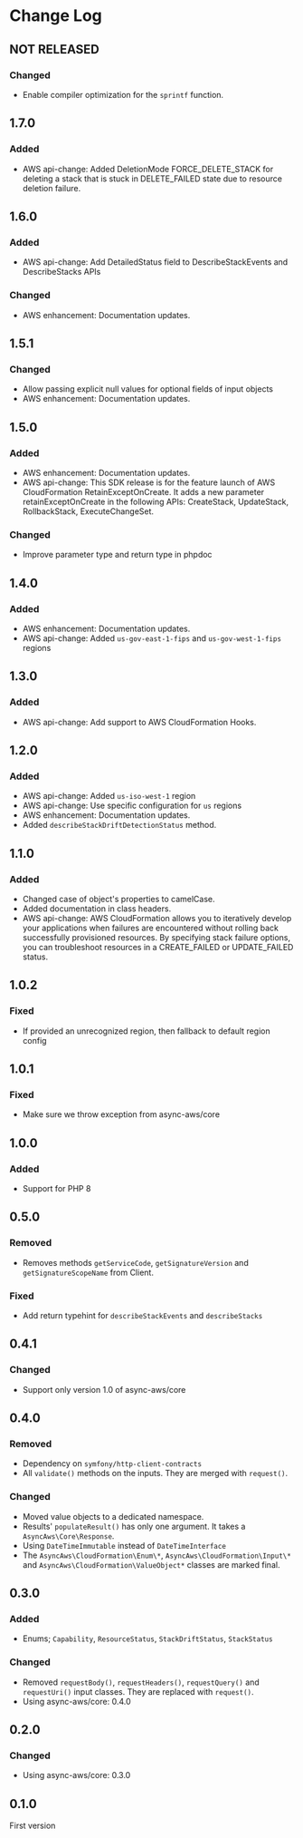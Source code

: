 # Change Log

## NOT RELEASED

### Changed

- Enable compiler optimization for the `sprintf` function.

## 1.7.0

### Added

- AWS api-change: Added DeletionMode FORCE_DELETE_STACK for deleting a stack that is stuck in DELETE_FAILED state due to resource deletion failure.

## 1.6.0

### Added

- AWS api-change: Add DetailedStatus field to DescribeStackEvents and DescribeStacks APIs

### Changed

- AWS enhancement: Documentation updates.

## 1.5.1

### Changed

- Allow passing explicit null values for optional fields of input objects
- AWS enhancement: Documentation updates.

## 1.5.0

### Added

- AWS enhancement: Documentation updates.
- AWS api-change: This SDK release is for the feature launch of AWS CloudFormation RetainExceptOnCreate. It adds a new parameter retainExceptOnCreate in the following APIs: CreateStack, UpdateStack, RollbackStack, ExecuteChangeSet.

### Changed

- Improve parameter type and return type in phpdoc

## 1.4.0

### Added

- AWS enhancement: Documentation updates.
- AWS api-change: Added `us-gov-east-1-fips` and `us-gov-west-1-fips` regions

## 1.3.0

### Added

- AWS api-change: Add support to AWS CloudFormation Hooks.

## 1.2.0

### Added

- AWS api-change: Added `us-iso-west-1` region
- AWS api-change: Use specific configuration for `us` regions
- AWS enhancement: Documentation updates.
- Added `describeStackDriftDetectionStatus` method.

## 1.1.0

### Added

- Changed case of object's properties to camelCase.
- Added documentation in class headers.
- AWS api-change: AWS CloudFormation allows you to iteratively develop your applications when failures are encountered without rolling back successfully provisioned resources. By specifying stack failure options, you can troubleshoot resources in a CREATE_FAILED or UPDATE_FAILED status.

## 1.0.2

### Fixed

- If provided an unrecognized region, then fallback to default region config

## 1.0.1

### Fixed

- Make sure we throw exception from async-aws/core

## 1.0.0

### Added

- Support for PHP 8

## 0.5.0

### Removed

- Removes methods `getServiceCode`, `getSignatureVersion` and `getSignatureScopeName` from Client.

### Fixed

- Add return typehint for `describeStackEvents` and `describeStacks`

## 0.4.1

### Changed

- Support only version 1.0 of async-aws/core

## 0.4.0

### Removed

- Dependency on `symfony/http-client-contracts`
- All `validate()` methods on the inputs. They are merged with `request()`.

### Changed

- Moved value objects to a dedicated namespace.
- Results' `populateResult()` has only one argument. It takes a `AsyncAws\Core\Response`.
- Using `DateTimeImmutable` instead of `DateTimeInterface`
- The `AsyncAws\CloudFormation\Enum\*`, `AsyncAws\CloudFormation\Input\*` and `AsyncAws\CloudFormation\ValueObject*` classes are marked final.

## 0.3.0

### Added

- Enums; `Capability`, `ResourceStatus`, `StackDriftStatus`, `StackStatus`

### Changed

- Removed `requestBody()`, `requestHeaders()`, `requestQuery()` and `requestUri()` input classes. They are replaced with `request()`.
- Using async-aws/core: 0.4.0

## 0.2.0

### Changed

- Using async-aws/core: 0.3.0

## 0.1.0

First version
